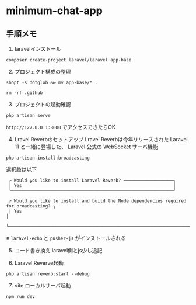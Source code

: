 # minimum-chat-app

## 手順メモ
1. laravelインストール
```
composer create-project laravel/laravel app-base
```

2. プロジェクト構成の整理
```
shopt -s dotglob && mv app-base/* .
```
```
rm -rf .github
```

3. プロジェクトの起動確認
```
php artisan serve
```
`http://127.0.0.1:8000` でアクセスできたらOK

4. Lravel Reverbのセットアップ
Lravel Reverbは今年リリースされた Laravel 11 と一緒に登場した、 Laravel 公式の WebSocket サーバ機能

```
php artisan install:broadcasting
```

選択肢は以下
```
 ┌ Would you like to install Laravel Reverb? ───────────────────┐
 │ Yes                                                          │
 └──────────────────────────────────────────────────────────────┘
```
```
 ┌ Would you like to install and build the Node dependencies required for broadcasting? ┐
 │ Yes                                                                                  │
 └──────────────────────────────────────────────────────────────────────────────────────┘
```
※ `laravel-echo` と `pusher-js` がインストールされる

5. コード書き換え
laravel側とjs少し追記

6. Laravel Reverve起動
```
php artisan reverb:start --debug
```

7. vite ローカルサーバ起動
```
npm run dev
```
